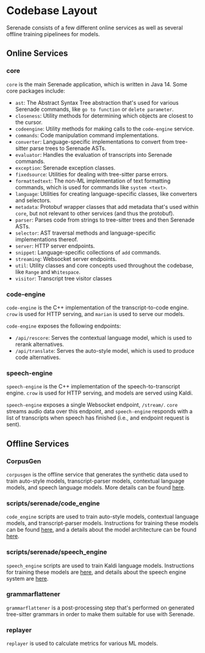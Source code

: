 # Codebase Layout

Serenade consists of a few different online services as well as several offline training pipelinees for models.

## Online Services

### core

`core` is the main Serenade application, which is written in Java 14. Some core packages include:

- `ast`: The Abstract Syntax Tree abstraction that's used for various Serenade commands, like `go to function` or `delete parameter`.
- `closeness`: Utility methods for determining which objects are closest to the cursor.
- `codeengine`: Utility methods for making calls to the `code-engine` service.
- `commands`: Code manipulation command implementations.
- `converter`: Language-specific implementations to convert from tree-sitter parse trees to Serenade ASTs.
- `evaluator`: Handles the evaluation of transcripts into Serenade commands.
- `exception`: Serenade exception classes.
- `fixedsource`: Utilities for dealing with tree-sitter parse errors.
- `formattedtext`: The non-ML implementation of text formatting commands, which is used for commands like `system <text>`.
- `language`: Utilities for creating language-specific classes, like converters and selectors.
- `metadata`: Protobuf wrapper classes that add metadata that's used within `core`, but not relevant to other services (and thus the protobuf).
- `parser`: Parses code from strings to tree-sitter trees and then Serenade ASTs.
- `selector`: AST traversal methods and language-specific implementations thereof.
- `server`: HTTP server endpoints.
- `snippet`: Language-specific collections of `add` commands.
- `streaming`: Websocket server endpoints.
- `util`: Utility classes and core concepts used throughout the codebase, like `Range` and `Whitespace`.
- `visitor`: Transcript tree visitor classes

### code-engine

`code-engine` is the C++ implementation of the transcript-to-code engine. `crow` is used for HTTP serving, and `marian` is used to serve our models.

`code-engine` exposes the following endpoints:

- `/api/rescore`: Serves the contextual language model, which is used to rerank alternatives.
- `/api/translate`: Serves the auto-style model, which is used to produce code alternatives.

### speech-engine

`speech-engine` is the C++ implementation of the speech-to-transcript engine. `crow` is used for HTTP serving, and models are served using Kaldi.

`speech-engine` exposes a single Websocket endpoint, `/stream/`. `core` streams audio data over this endpoint, and `speech-engine` responds with a list of transcripts when speech has finished (i.e., and endpoint request is sent).

## Offline Services

### CorpusGen

`corpusgen` is the offline service that generates the synthetic data used to train auto-style models, transcript-parser models, contextual language models, and speech language models. More details can be found [here](generating-data.md).

### scripts/serenade/code_engine

`code_engine` scripts are used to train auto-style models, contextual language models, and transcript-parser models. Instructions for training these models can be found [here](training-models.md), and a details about the model architecture can be found [here](model-architecture.md).

### scripts/serenade/speech_engine

`speech_engine` scripts are used to train Kaldi language models. Instructions for training these models are [here](training-models.md), and details about the speech engine system are [here](model-architecture.md).

### grammarflattener

`grammarflattener` is a post-processing step that's performed on generated tree-sitter grammars in order to make them suitable for use with Serenade.

### replayer

`replayer` is used to calculate metrics for various ML models.
